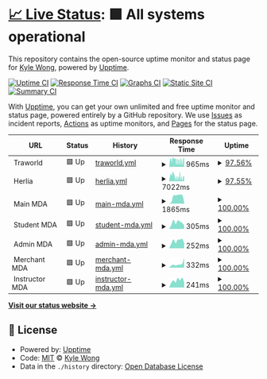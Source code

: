 # [📈 Live Status](https://upptime.k92.gg): <!--live status--> **🟩 All systems operational**

This repository contains the open-source uptime monitor and status page for [Kyle Wong](https://kylewong.my), powered by [Upptime](https://github.com/upptime/upptime).

[![Uptime CI](https://github.com/y3owk1n/upptime/workflows/Uptime%20CI/badge.svg)](https://github.com/y3owk1n/upptime/actions?query=workflow%3A%22Uptime+CI%22)
[![Response Time CI](https://github.com/y3owk1n/upptime/workflows/Response%20Time%20CI/badge.svg)](https://github.com/y3owk1n/upptime/actions?query=workflow%3A%22Response+Time+CI%22)
[![Graphs CI](https://github.com/y3owk1n/upptime/workflows/Graphs%20CI/badge.svg)](https://github.com/y3owk1n/upptime/actions?query=workflow%3A%22Graphs+CI%22)
[![Static Site CI](https://github.com/y3owk1n/upptime/workflows/Static%20Site%20CI/badge.svg)](https://github.com/y3owk1n/upptime/actions?query=workflow%3A%22Static+Site+CI%22)
[![Summary CI](https://github.com/y3owk1n/upptime/workflows/Summary%20CI/badge.svg)](https://github.com/y3owk1n/upptime/actions?query=workflow%3A%22Summary+CI%22)

With [Upptime](https://upptime.js.org), you can get your own unlimited and free uptime monitor and status page, powered entirely by a GitHub repository. We use [Issues](https://github.com/y3owk1n/upptime/issues) as incident reports, [Actions](https://github.com/y3owk1n/upptime/actions) as uptime monitors, and [Pages](https://upptime.k92.gg) for the status page.

<!--start: status pages-->
<!-- This summary is generated by Upptime (https://github.com/upptime/upptime) -->
<!-- Do not edit this manually, your changes will be overwritten -->
<!-- prettier-ignore -->
| URL | Status | History | Response Time | Uptime |
| --- | ------ | ------- | ------------- | ------ |
| <img alt="" src="https://favicons.githubusercontent.com/null" height="13"> Traworld | 🟩 Up | [traworld.yml](https://github.com/y3owk1n/upptime/commits/HEAD/history/traworld.yml) | <details><summary><img alt="Response time graph" src="./graphs/traworld/response-time-week.png" height="20"> 965ms</summary><br><a href="https://upptime.k92.gg/history/traworld"><img alt="Response time 1502" src="https://img.shields.io/endpoint?url=https%3A%2F%2Fraw.githubusercontent.com%2Fy3owk1n%2Fupptime%2FHEAD%2Fapi%2Ftraworld%2Fresponse-time.json"></a><br><a href="https://upptime.k92.gg/history/traworld"><img alt="24-hour response time 1274" src="https://img.shields.io/endpoint?url=https%3A%2F%2Fraw.githubusercontent.com%2Fy3owk1n%2Fupptime%2FHEAD%2Fapi%2Ftraworld%2Fresponse-time-day.json"></a><br><a href="https://upptime.k92.gg/history/traworld"><img alt="7-day response time 965" src="https://img.shields.io/endpoint?url=https%3A%2F%2Fraw.githubusercontent.com%2Fy3owk1n%2Fupptime%2FHEAD%2Fapi%2Ftraworld%2Fresponse-time-week.json"></a><br><a href="https://upptime.k92.gg/history/traworld"><img alt="30-day response time 1502" src="https://img.shields.io/endpoint?url=https%3A%2F%2Fraw.githubusercontent.com%2Fy3owk1n%2Fupptime%2FHEAD%2Fapi%2Ftraworld%2Fresponse-time-month.json"></a><br><a href="https://upptime.k92.gg/history/traworld"><img alt="1-year response time 1502" src="https://img.shields.io/endpoint?url=https%3A%2F%2Fraw.githubusercontent.com%2Fy3owk1n%2Fupptime%2FHEAD%2Fapi%2Ftraworld%2Fresponse-time-year.json"></a></details> | <details><summary><a href="https://upptime.k92.gg/history/traworld">97.56%</a></summary><a href="https://upptime.k92.gg/history/traworld"><img alt="All-time uptime 99.24%" src="https://img.shields.io/endpoint?url=https%3A%2F%2Fraw.githubusercontent.com%2Fy3owk1n%2Fupptime%2FHEAD%2Fapi%2Ftraworld%2Fuptime.json"></a><br><a href="https://upptime.k92.gg/history/traworld"><img alt="24-hour uptime 100.00%" src="https://img.shields.io/endpoint?url=https%3A%2F%2Fraw.githubusercontent.com%2Fy3owk1n%2Fupptime%2FHEAD%2Fapi%2Ftraworld%2Fuptime-day.json"></a><br><a href="https://upptime.k92.gg/history/traworld"><img alt="7-day uptime 97.56%" src="https://img.shields.io/endpoint?url=https%3A%2F%2Fraw.githubusercontent.com%2Fy3owk1n%2Fupptime%2FHEAD%2Fapi%2Ftraworld%2Fuptime-week.json"></a><br><a href="https://upptime.k92.gg/history/traworld"><img alt="30-day uptime 99.24%" src="https://img.shields.io/endpoint?url=https%3A%2F%2Fraw.githubusercontent.com%2Fy3owk1n%2Fupptime%2FHEAD%2Fapi%2Ftraworld%2Fuptime-month.json"></a><br><a href="https://upptime.k92.gg/history/traworld"><img alt="1-year uptime 99.24%" src="https://img.shields.io/endpoint?url=https%3A%2F%2Fraw.githubusercontent.com%2Fy3owk1n%2Fupptime%2FHEAD%2Fapi%2Ftraworld%2Fuptime-year.json"></a></details>
| <img alt="" src="https://favicons.githubusercontent.com/null" height="13"> Herlia | 🟩 Up | [herlia.yml](https://github.com/y3owk1n/upptime/commits/HEAD/history/herlia.yml) | <details><summary><img alt="Response time graph" src="./graphs/herlia/response-time-week.png" height="20"> 7022ms</summary><br><a href="https://upptime.k92.gg/history/herlia"><img alt="Response time 4484" src="https://img.shields.io/endpoint?url=https%3A%2F%2Fraw.githubusercontent.com%2Fy3owk1n%2Fupptime%2FHEAD%2Fapi%2Fherlia%2Fresponse-time.json"></a><br><a href="https://upptime.k92.gg/history/herlia"><img alt="24-hour response time 8101" src="https://img.shields.io/endpoint?url=https%3A%2F%2Fraw.githubusercontent.com%2Fy3owk1n%2Fupptime%2FHEAD%2Fapi%2Fherlia%2Fresponse-time-day.json"></a><br><a href="https://upptime.k92.gg/history/herlia"><img alt="7-day response time 7022" src="https://img.shields.io/endpoint?url=https%3A%2F%2Fraw.githubusercontent.com%2Fy3owk1n%2Fupptime%2FHEAD%2Fapi%2Fherlia%2Fresponse-time-week.json"></a><br><a href="https://upptime.k92.gg/history/herlia"><img alt="30-day response time 4484" src="https://img.shields.io/endpoint?url=https%3A%2F%2Fraw.githubusercontent.com%2Fy3owk1n%2Fupptime%2FHEAD%2Fapi%2Fherlia%2Fresponse-time-month.json"></a><br><a href="https://upptime.k92.gg/history/herlia"><img alt="1-year response time 4484" src="https://img.shields.io/endpoint?url=https%3A%2F%2Fraw.githubusercontent.com%2Fy3owk1n%2Fupptime%2FHEAD%2Fapi%2Fherlia%2Fresponse-time-year.json"></a></details> | <details><summary><a href="https://upptime.k92.gg/history/herlia">97.55%</a></summary><a href="https://upptime.k92.gg/history/herlia"><img alt="All-time uptime 99.24%" src="https://img.shields.io/endpoint?url=https%3A%2F%2Fraw.githubusercontent.com%2Fy3owk1n%2Fupptime%2FHEAD%2Fapi%2Fherlia%2Fuptime.json"></a><br><a href="https://upptime.k92.gg/history/herlia"><img alt="24-hour uptime 100.00%" src="https://img.shields.io/endpoint?url=https%3A%2F%2Fraw.githubusercontent.com%2Fy3owk1n%2Fupptime%2FHEAD%2Fapi%2Fherlia%2Fuptime-day.json"></a><br><a href="https://upptime.k92.gg/history/herlia"><img alt="7-day uptime 97.55%" src="https://img.shields.io/endpoint?url=https%3A%2F%2Fraw.githubusercontent.com%2Fy3owk1n%2Fupptime%2FHEAD%2Fapi%2Fherlia%2Fuptime-week.json"></a><br><a href="https://upptime.k92.gg/history/herlia"><img alt="30-day uptime 99.24%" src="https://img.shields.io/endpoint?url=https%3A%2F%2Fraw.githubusercontent.com%2Fy3owk1n%2Fupptime%2FHEAD%2Fapi%2Fherlia%2Fuptime-month.json"></a><br><a href="https://upptime.k92.gg/history/herlia"><img alt="1-year uptime 99.24%" src="https://img.shields.io/endpoint?url=https%3A%2F%2Fraw.githubusercontent.com%2Fy3owk1n%2Fupptime%2FHEAD%2Fapi%2Fherlia%2Fuptime-year.json"></a></details>
| <img alt="" src="https://favicons.githubusercontent.com/null" height="13"> Main MDA | 🟩 Up | [main-mda.yml](https://github.com/y3owk1n/upptime/commits/HEAD/history/main-mda.yml) | <details><summary><img alt="Response time graph" src="./graphs/main-mda/response-time-week.png" height="20"> 1865ms</summary><br><a href="https://upptime.k92.gg/history/main-mda"><img alt="Response time 1805" src="https://img.shields.io/endpoint?url=https%3A%2F%2Fraw.githubusercontent.com%2Fy3owk1n%2Fupptime%2FHEAD%2Fapi%2Fmain-mda%2Fresponse-time.json"></a><br><a href="https://upptime.k92.gg/history/main-mda"><img alt="24-hour response time 2118" src="https://img.shields.io/endpoint?url=https%3A%2F%2Fraw.githubusercontent.com%2Fy3owk1n%2Fupptime%2FHEAD%2Fapi%2Fmain-mda%2Fresponse-time-day.json"></a><br><a href="https://upptime.k92.gg/history/main-mda"><img alt="7-day response time 1865" src="https://img.shields.io/endpoint?url=https%3A%2F%2Fraw.githubusercontent.com%2Fy3owk1n%2Fupptime%2FHEAD%2Fapi%2Fmain-mda%2Fresponse-time-week.json"></a><br><a href="https://upptime.k92.gg/history/main-mda"><img alt="30-day response time 1805" src="https://img.shields.io/endpoint?url=https%3A%2F%2Fraw.githubusercontent.com%2Fy3owk1n%2Fupptime%2FHEAD%2Fapi%2Fmain-mda%2Fresponse-time-month.json"></a><br><a href="https://upptime.k92.gg/history/main-mda"><img alt="1-year response time 1805" src="https://img.shields.io/endpoint?url=https%3A%2F%2Fraw.githubusercontent.com%2Fy3owk1n%2Fupptime%2FHEAD%2Fapi%2Fmain-mda%2Fresponse-time-year.json"></a></details> | <details><summary><a href="https://upptime.k92.gg/history/main-mda">100.00%</a></summary><a href="https://upptime.k92.gg/history/main-mda"><img alt="All-time uptime 100.00%" src="https://img.shields.io/endpoint?url=https%3A%2F%2Fraw.githubusercontent.com%2Fy3owk1n%2Fupptime%2FHEAD%2Fapi%2Fmain-mda%2Fuptime.json"></a><br><a href="https://upptime.k92.gg/history/main-mda"><img alt="24-hour uptime 100.00%" src="https://img.shields.io/endpoint?url=https%3A%2F%2Fraw.githubusercontent.com%2Fy3owk1n%2Fupptime%2FHEAD%2Fapi%2Fmain-mda%2Fuptime-day.json"></a><br><a href="https://upptime.k92.gg/history/main-mda"><img alt="7-day uptime 100.00%" src="https://img.shields.io/endpoint?url=https%3A%2F%2Fraw.githubusercontent.com%2Fy3owk1n%2Fupptime%2FHEAD%2Fapi%2Fmain-mda%2Fuptime-week.json"></a><br><a href="https://upptime.k92.gg/history/main-mda"><img alt="30-day uptime 100.00%" src="https://img.shields.io/endpoint?url=https%3A%2F%2Fraw.githubusercontent.com%2Fy3owk1n%2Fupptime%2FHEAD%2Fapi%2Fmain-mda%2Fuptime-month.json"></a><br><a href="https://upptime.k92.gg/history/main-mda"><img alt="1-year uptime 100.00%" src="https://img.shields.io/endpoint?url=https%3A%2F%2Fraw.githubusercontent.com%2Fy3owk1n%2Fupptime%2FHEAD%2Fapi%2Fmain-mda%2Fuptime-year.json"></a></details>
| <img alt="" src="https://favicons.githubusercontent.com/null" height="13"> Student MDA | 🟩 Up | [student-mda.yml](https://github.com/y3owk1n/upptime/commits/HEAD/history/student-mda.yml) | <details><summary><img alt="Response time graph" src="./graphs/student-mda/response-time-week.png" height="20"> 305ms</summary><br><a href="https://upptime.k92.gg/history/student-mda"><img alt="Response time 280" src="https://img.shields.io/endpoint?url=https%3A%2F%2Fraw.githubusercontent.com%2Fy3owk1n%2Fupptime%2FHEAD%2Fapi%2Fstudent-mda%2Fresponse-time.json"></a><br><a href="https://upptime.k92.gg/history/student-mda"><img alt="24-hour response time 199" src="https://img.shields.io/endpoint?url=https%3A%2F%2Fraw.githubusercontent.com%2Fy3owk1n%2Fupptime%2FHEAD%2Fapi%2Fstudent-mda%2Fresponse-time-day.json"></a><br><a href="https://upptime.k92.gg/history/student-mda"><img alt="7-day response time 305" src="https://img.shields.io/endpoint?url=https%3A%2F%2Fraw.githubusercontent.com%2Fy3owk1n%2Fupptime%2FHEAD%2Fapi%2Fstudent-mda%2Fresponse-time-week.json"></a><br><a href="https://upptime.k92.gg/history/student-mda"><img alt="30-day response time 280" src="https://img.shields.io/endpoint?url=https%3A%2F%2Fraw.githubusercontent.com%2Fy3owk1n%2Fupptime%2FHEAD%2Fapi%2Fstudent-mda%2Fresponse-time-month.json"></a><br><a href="https://upptime.k92.gg/history/student-mda"><img alt="1-year response time 280" src="https://img.shields.io/endpoint?url=https%3A%2F%2Fraw.githubusercontent.com%2Fy3owk1n%2Fupptime%2FHEAD%2Fapi%2Fstudent-mda%2Fresponse-time-year.json"></a></details> | <details><summary><a href="https://upptime.k92.gg/history/student-mda">100.00%</a></summary><a href="https://upptime.k92.gg/history/student-mda"><img alt="All-time uptime 100.00%" src="https://img.shields.io/endpoint?url=https%3A%2F%2Fraw.githubusercontent.com%2Fy3owk1n%2Fupptime%2FHEAD%2Fapi%2Fstudent-mda%2Fuptime.json"></a><br><a href="https://upptime.k92.gg/history/student-mda"><img alt="24-hour uptime 100.00%" src="https://img.shields.io/endpoint?url=https%3A%2F%2Fraw.githubusercontent.com%2Fy3owk1n%2Fupptime%2FHEAD%2Fapi%2Fstudent-mda%2Fuptime-day.json"></a><br><a href="https://upptime.k92.gg/history/student-mda"><img alt="7-day uptime 100.00%" src="https://img.shields.io/endpoint?url=https%3A%2F%2Fraw.githubusercontent.com%2Fy3owk1n%2Fupptime%2FHEAD%2Fapi%2Fstudent-mda%2Fuptime-week.json"></a><br><a href="https://upptime.k92.gg/history/student-mda"><img alt="30-day uptime 100.00%" src="https://img.shields.io/endpoint?url=https%3A%2F%2Fraw.githubusercontent.com%2Fy3owk1n%2Fupptime%2FHEAD%2Fapi%2Fstudent-mda%2Fuptime-month.json"></a><br><a href="https://upptime.k92.gg/history/student-mda"><img alt="1-year uptime 100.00%" src="https://img.shields.io/endpoint?url=https%3A%2F%2Fraw.githubusercontent.com%2Fy3owk1n%2Fupptime%2FHEAD%2Fapi%2Fstudent-mda%2Fuptime-year.json"></a></details>
| <img alt="" src="https://favicons.githubusercontent.com/null" height="13"> Admin MDA | 🟩 Up | [admin-mda.yml](https://github.com/y3owk1n/upptime/commits/HEAD/history/admin-mda.yml) | <details><summary><img alt="Response time graph" src="./graphs/admin-mda/response-time-week.png" height="20"> 252ms</summary><br><a href="https://upptime.k92.gg/history/admin-mda"><img alt="Response time 228" src="https://img.shields.io/endpoint?url=https%3A%2F%2Fraw.githubusercontent.com%2Fy3owk1n%2Fupptime%2FHEAD%2Fapi%2Fadmin-mda%2Fresponse-time.json"></a><br><a href="https://upptime.k92.gg/history/admin-mda"><img alt="24-hour response time 180" src="https://img.shields.io/endpoint?url=https%3A%2F%2Fraw.githubusercontent.com%2Fy3owk1n%2Fupptime%2FHEAD%2Fapi%2Fadmin-mda%2Fresponse-time-day.json"></a><br><a href="https://upptime.k92.gg/history/admin-mda"><img alt="7-day response time 252" src="https://img.shields.io/endpoint?url=https%3A%2F%2Fraw.githubusercontent.com%2Fy3owk1n%2Fupptime%2FHEAD%2Fapi%2Fadmin-mda%2Fresponse-time-week.json"></a><br><a href="https://upptime.k92.gg/history/admin-mda"><img alt="30-day response time 228" src="https://img.shields.io/endpoint?url=https%3A%2F%2Fraw.githubusercontent.com%2Fy3owk1n%2Fupptime%2FHEAD%2Fapi%2Fadmin-mda%2Fresponse-time-month.json"></a><br><a href="https://upptime.k92.gg/history/admin-mda"><img alt="1-year response time 228" src="https://img.shields.io/endpoint?url=https%3A%2F%2Fraw.githubusercontent.com%2Fy3owk1n%2Fupptime%2FHEAD%2Fapi%2Fadmin-mda%2Fresponse-time-year.json"></a></details> | <details><summary><a href="https://upptime.k92.gg/history/admin-mda">100.00%</a></summary><a href="https://upptime.k92.gg/history/admin-mda"><img alt="All-time uptime 100.00%" src="https://img.shields.io/endpoint?url=https%3A%2F%2Fraw.githubusercontent.com%2Fy3owk1n%2Fupptime%2FHEAD%2Fapi%2Fadmin-mda%2Fuptime.json"></a><br><a href="https://upptime.k92.gg/history/admin-mda"><img alt="24-hour uptime 100.00%" src="https://img.shields.io/endpoint?url=https%3A%2F%2Fraw.githubusercontent.com%2Fy3owk1n%2Fupptime%2FHEAD%2Fapi%2Fadmin-mda%2Fuptime-day.json"></a><br><a href="https://upptime.k92.gg/history/admin-mda"><img alt="7-day uptime 100.00%" src="https://img.shields.io/endpoint?url=https%3A%2F%2Fraw.githubusercontent.com%2Fy3owk1n%2Fupptime%2FHEAD%2Fapi%2Fadmin-mda%2Fuptime-week.json"></a><br><a href="https://upptime.k92.gg/history/admin-mda"><img alt="30-day uptime 100.00%" src="https://img.shields.io/endpoint?url=https%3A%2F%2Fraw.githubusercontent.com%2Fy3owk1n%2Fupptime%2FHEAD%2Fapi%2Fadmin-mda%2Fuptime-month.json"></a><br><a href="https://upptime.k92.gg/history/admin-mda"><img alt="1-year uptime 100.00%" src="https://img.shields.io/endpoint?url=https%3A%2F%2Fraw.githubusercontent.com%2Fy3owk1n%2Fupptime%2FHEAD%2Fapi%2Fadmin-mda%2Fuptime-year.json"></a></details>
| <img alt="" src="https://favicons.githubusercontent.com/null" height="13"> Merchant MDA | 🟩 Up | [merchant-mda.yml](https://github.com/y3owk1n/upptime/commits/HEAD/history/merchant-mda.yml) | <details><summary><img alt="Response time graph" src="./graphs/merchant-mda/response-time-week.png" height="20"> 332ms</summary><br><a href="https://upptime.k92.gg/history/merchant-mda"><img alt="Response time 276" src="https://img.shields.io/endpoint?url=https%3A%2F%2Fraw.githubusercontent.com%2Fy3owk1n%2Fupptime%2FHEAD%2Fapi%2Fmerchant-mda%2Fresponse-time.json"></a><br><a href="https://upptime.k92.gg/history/merchant-mda"><img alt="24-hour response time 171" src="https://img.shields.io/endpoint?url=https%3A%2F%2Fraw.githubusercontent.com%2Fy3owk1n%2Fupptime%2FHEAD%2Fapi%2Fmerchant-mda%2Fresponse-time-day.json"></a><br><a href="https://upptime.k92.gg/history/merchant-mda"><img alt="7-day response time 332" src="https://img.shields.io/endpoint?url=https%3A%2F%2Fraw.githubusercontent.com%2Fy3owk1n%2Fupptime%2FHEAD%2Fapi%2Fmerchant-mda%2Fresponse-time-week.json"></a><br><a href="https://upptime.k92.gg/history/merchant-mda"><img alt="30-day response time 276" src="https://img.shields.io/endpoint?url=https%3A%2F%2Fraw.githubusercontent.com%2Fy3owk1n%2Fupptime%2FHEAD%2Fapi%2Fmerchant-mda%2Fresponse-time-month.json"></a><br><a href="https://upptime.k92.gg/history/merchant-mda"><img alt="1-year response time 276" src="https://img.shields.io/endpoint?url=https%3A%2F%2Fraw.githubusercontent.com%2Fy3owk1n%2Fupptime%2FHEAD%2Fapi%2Fmerchant-mda%2Fresponse-time-year.json"></a></details> | <details><summary><a href="https://upptime.k92.gg/history/merchant-mda">100.00%</a></summary><a href="https://upptime.k92.gg/history/merchant-mda"><img alt="All-time uptime 100.00%" src="https://img.shields.io/endpoint?url=https%3A%2F%2Fraw.githubusercontent.com%2Fy3owk1n%2Fupptime%2FHEAD%2Fapi%2Fmerchant-mda%2Fuptime.json"></a><br><a href="https://upptime.k92.gg/history/merchant-mda"><img alt="24-hour uptime 100.00%" src="https://img.shields.io/endpoint?url=https%3A%2F%2Fraw.githubusercontent.com%2Fy3owk1n%2Fupptime%2FHEAD%2Fapi%2Fmerchant-mda%2Fuptime-day.json"></a><br><a href="https://upptime.k92.gg/history/merchant-mda"><img alt="7-day uptime 100.00%" src="https://img.shields.io/endpoint?url=https%3A%2F%2Fraw.githubusercontent.com%2Fy3owk1n%2Fupptime%2FHEAD%2Fapi%2Fmerchant-mda%2Fuptime-week.json"></a><br><a href="https://upptime.k92.gg/history/merchant-mda"><img alt="30-day uptime 100.00%" src="https://img.shields.io/endpoint?url=https%3A%2F%2Fraw.githubusercontent.com%2Fy3owk1n%2Fupptime%2FHEAD%2Fapi%2Fmerchant-mda%2Fuptime-month.json"></a><br><a href="https://upptime.k92.gg/history/merchant-mda"><img alt="1-year uptime 100.00%" src="https://img.shields.io/endpoint?url=https%3A%2F%2Fraw.githubusercontent.com%2Fy3owk1n%2Fupptime%2FHEAD%2Fapi%2Fmerchant-mda%2Fuptime-year.json"></a></details>
| <img alt="" src="https://favicons.githubusercontent.com/null" height="13"> Instructor MDA | 🟩 Up | [instructor-mda.yml](https://github.com/y3owk1n/upptime/commits/HEAD/history/instructor-mda.yml) | <details><summary><img alt="Response time graph" src="./graphs/instructor-mda/response-time-week.png" height="20"> 241ms</summary><br><a href="https://upptime.k92.gg/history/instructor-mda"><img alt="Response time 217" src="https://img.shields.io/endpoint?url=https%3A%2F%2Fraw.githubusercontent.com%2Fy3owk1n%2Fupptime%2FHEAD%2Fapi%2Finstructor-mda%2Fresponse-time.json"></a><br><a href="https://upptime.k92.gg/history/instructor-mda"><img alt="24-hour response time 163" src="https://img.shields.io/endpoint?url=https%3A%2F%2Fraw.githubusercontent.com%2Fy3owk1n%2Fupptime%2FHEAD%2Fapi%2Finstructor-mda%2Fresponse-time-day.json"></a><br><a href="https://upptime.k92.gg/history/instructor-mda"><img alt="7-day response time 241" src="https://img.shields.io/endpoint?url=https%3A%2F%2Fraw.githubusercontent.com%2Fy3owk1n%2Fupptime%2FHEAD%2Fapi%2Finstructor-mda%2Fresponse-time-week.json"></a><br><a href="https://upptime.k92.gg/history/instructor-mda"><img alt="30-day response time 217" src="https://img.shields.io/endpoint?url=https%3A%2F%2Fraw.githubusercontent.com%2Fy3owk1n%2Fupptime%2FHEAD%2Fapi%2Finstructor-mda%2Fresponse-time-month.json"></a><br><a href="https://upptime.k92.gg/history/instructor-mda"><img alt="1-year response time 217" src="https://img.shields.io/endpoint?url=https%3A%2F%2Fraw.githubusercontent.com%2Fy3owk1n%2Fupptime%2FHEAD%2Fapi%2Finstructor-mda%2Fresponse-time-year.json"></a></details> | <details><summary><a href="https://upptime.k92.gg/history/instructor-mda">100.00%</a></summary><a href="https://upptime.k92.gg/history/instructor-mda"><img alt="All-time uptime 100.00%" src="https://img.shields.io/endpoint?url=https%3A%2F%2Fraw.githubusercontent.com%2Fy3owk1n%2Fupptime%2FHEAD%2Fapi%2Finstructor-mda%2Fuptime.json"></a><br><a href="https://upptime.k92.gg/history/instructor-mda"><img alt="24-hour uptime 100.00%" src="https://img.shields.io/endpoint?url=https%3A%2F%2Fraw.githubusercontent.com%2Fy3owk1n%2Fupptime%2FHEAD%2Fapi%2Finstructor-mda%2Fuptime-day.json"></a><br><a href="https://upptime.k92.gg/history/instructor-mda"><img alt="7-day uptime 100.00%" src="https://img.shields.io/endpoint?url=https%3A%2F%2Fraw.githubusercontent.com%2Fy3owk1n%2Fupptime%2FHEAD%2Fapi%2Finstructor-mda%2Fuptime-week.json"></a><br><a href="https://upptime.k92.gg/history/instructor-mda"><img alt="30-day uptime 100.00%" src="https://img.shields.io/endpoint?url=https%3A%2F%2Fraw.githubusercontent.com%2Fy3owk1n%2Fupptime%2FHEAD%2Fapi%2Finstructor-mda%2Fuptime-month.json"></a><br><a href="https://upptime.k92.gg/history/instructor-mda"><img alt="1-year uptime 100.00%" src="https://img.shields.io/endpoint?url=https%3A%2F%2Fraw.githubusercontent.com%2Fy3owk1n%2Fupptime%2FHEAD%2Fapi%2Finstructor-mda%2Fuptime-year.json"></a></details>

<!--end: status pages-->

[**Visit our status website →**](https://upptime.k92.gg)

## 📄 License

- Powered by: [Upptime](https://github.com/upptime/upptime)
- Code: [MIT](./LICENSE) © [Kyle Wong](https://kylewong.my)
- Data in the `./history` directory: [Open Database License](https://opendatacommons.org/licenses/odbl/1-0/)
